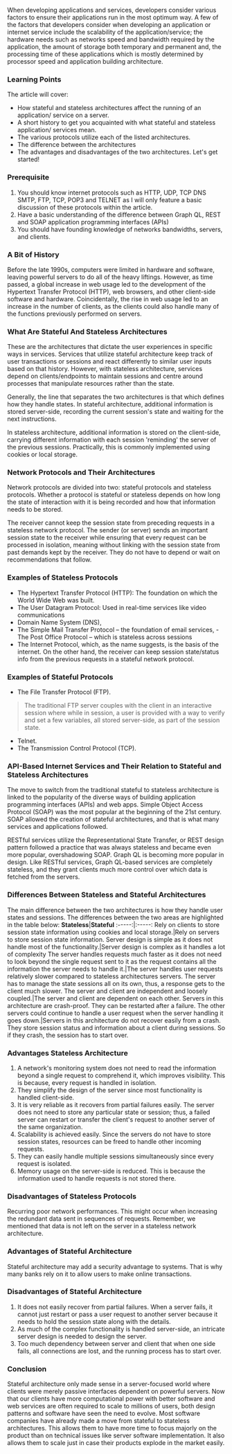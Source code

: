 
When developing applications and services, developers consider various factors to ensure their applications run in the most optimum way. A few of the factors that developers consider when developing an application or internet service include the scalability of the application/service; the hardware needs such as networks speed and bandwidth required by the application, the amount of storage both temporary and permanent and, the processing time of these applications which is mostly determined by processor speed and application building architecture.

### Learning Points 
The article will cover:
-	How stateful and stateless architectures affect the running of an application/ service on a server. 
-	A short history to get you acquainted with what stateful and stateless application/ services mean. 
-	The various protocols utilize each of the listed architectures. 
-	The difference between the architectures 
-	The advantages and disadvantages of the two architectures. 
Let's get started!

### Prerequisite
1.	You should know internet protocols such as HTTP, UDP, TCP DNS SMTP, FTP, TCP, POP3 and TELNET as I will only feature a basic discussion of these protocols within the article.
2.	Have a basic understanding of the difference between Graph QL, REST and SOAP application programming interfaces (APIs) 
3.	You should have founding knowledge of networks bandwidths, servers, and clients.

### A Bit of History
Before the late 1990s,  computers were limited in hardware and software, leaving powerful servers to do all of the heavy liftings. However, as time passed, a global increase in web usage led to the development of the Hypertext Transfer Protocol (HTTP), web browsers, and other client-side software and hardware. 
Coincidentally, the rise in web usage led to an increase in the number of clients, as the clients could also handle many of the functions previously performed on servers.

### What Are Stateful And Stateless Architectures 
These are the architectures that dictate the user experiences in specific ways in services. Services that utilize stateful architecture keep track of user transactions or sessions and react differently to similar user inputs based on that history. However, with stateless architecture, services depend on clients/endpoints to maintain sessions and centre around processes that manipulate resources rather than the state.

Generally, the line that separates the two architectures is that which defines how they handle states. In stateful architecture, additional information is stored server-side, recording the current session's state and waiting for the next instructions. 

In stateless architecture, additional information is stored on the client-side, carrying different information with each session 'reminding' the server of the previous sessions. Practically, this is commonly implemented using cookies or local storage.

### Network Protocols and Their Architectures
Network protocols are divided into two: stateful protocols and stateless protocols. Whether a protocol is stateful or stateless depends on how long the state of interaction with it is being recorded and how that information needs to be stored.

The receiver cannot keep the session state from preceding requests in a stateless network protocol. The sender (or server) sends an important session state to the receiver while ensuring that every request can be processed in isolation, meaning without linking with the session state from past demands kept by the receiver. They do not have to depend or wait on recommendations that follow.

### Examples of Stateless Protocols 
- The Hypertext Transfer Protocol (HTTP): The foundation on which the World Wide Web was built.
- The User Datagram Protocol: Used in real-time services like video communications 
- Domain Name System (DNS), 
- The Simple Mail Transfer Protocol – the foundation of email services,
-The Post Office Protocol – which is stateless across sessions
- The Internet Protocol, which, as the name suggests, is the basis of the internet.
On the other hand, the receiver can keep session state/status info from the previous requests in a stateful network protocol.

### Examples of Stateful Protocols 
- The File Transfer Protocol (FTP).
> The traditional FTP server couples with the client in an interactive session where while in session, a user is provided with a way to verify and set a few variables, all stored server-side, as part of the session state.
- Telnet.
- The Transmission Control Protocol (TCP).

### API-Based Internet Services and Their Relation to Stateful and Stateless Architectures
The move to switch from the traditional stateful to stateless architecture is linked to the popularity of the diverse ways of building application programming interfaces (APIs) and web apps. Simple Object Access Protocol (SOAP) was the most popular at the beginning of the 21st century. SOAP allowed the creation of stateful architectures, and that is what many services and applications followed. 

RESTful services utilize the Representational State Transfer, or REST design pattern followed a practice that was always stateless and became even more popular, overshadowing SOAP. Graph QL is becoming more popular in design. Like RESTful services, Graph QL-based services are completely stateless, and they grant clients much more control over which data is fetched from the servers.

### Differences Between Stateless and Stateful Architectures
The main difference between the two architectures is how they handle user states and sessions. The differences between the two areas are highlighted in the table below:
**Stateless**|**Stateful**
:-----:|:-----:
Rely on clients to store session state information using cookies and local storage.|Rely on servers to store session state information.
Server design is simple as it does not handle most of the functionality.|Server design is complex as it handles a lot of complexity
The server handles requests much faster as it does not need to look beyond the single request sent to it as the request contains all the information the server needs to handle it.|The server handles user requests relatively slower compared to stateless architectures servers. The server has to manage the state sessions all on its own, thus, a response gets to the client much slower.
The server and client are independent and loosely coupled.|The server and client are dependent on each other.
Servers in this architecture are crash-proof. They can be restarted after a failure. The other servers could continue to handle a user request when the server handling it goes down.|Servers in this architecture do not recover easily from a crash. They store session status and information about a client during sessions. So if they crash, the session has to start over.

### Advantages Stateless Architecture
1.	A network's monitoring system does not need to read the information beyond a single request to comprehend it, which improves visibility. This is because, every request is handled in isolation.
2.	They simplify the design of the server since most functionality is handled client-side.
3.	It is very reliable as it recovers from partial failures easily. The server does not need to store any particular state or session; thus, a failed server can restart or transfer the client's request to another server of the same organization.
4.	Scalability is achieved easily. Since the servers do not have to store session states, resources can be freed to handle other incoming requests.
5.	They can easily handle multiple sessions simultaneously since every request is isolated.
6.	Memory usage on the server-side is reduced. This is because the information used to handle requests is not stored there.

### Disadvantages of Stateless Protocols 

Recurring poor network performances. This might occur when increasing the redundant data sent in sequences of requests. Remember, we mentioned that data is not left on the server in a stateless network architecture.

### Advantages of Stateful Architecture

Stateful architecture may add a security advantage to systems. That is why many banks rely on it to allow users to make online transactions. 

### Disadvantages of Stateful Architecture

1.	It does not easily recover from partial failures. When a server fails, it cannot just restart or pass a user request to another server because it needs to hold the session state along with the details.
2.	As much of the complex functionality is handled server-side, an intricate server design is needed to design the server.
3.	Too much dependency between server and client that when one side fails, all connections are lost, and the running process has to start over.

### Conclusion
Stateful architecture only made sense in a server-focused world where clients were merely passive interfaces dependent on powerful servers. Now that our clients have more computational power with better software and web services are often required to scale to millions of users, both design patterns and software have seen the need to evolve. Most software companies have already made a move from stateful to stateless architectures. This allows them to have more time to focus majorly on the product than on technical issues like server software implementation. It also allows them to scale just in case their products explode in the market easily.
